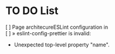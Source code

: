 # TO DO List

[ ] Page architecureESLint configuration in  
[ ] » eslint-config-prettier is invalid:
 - Unexpected top-level property "name".
